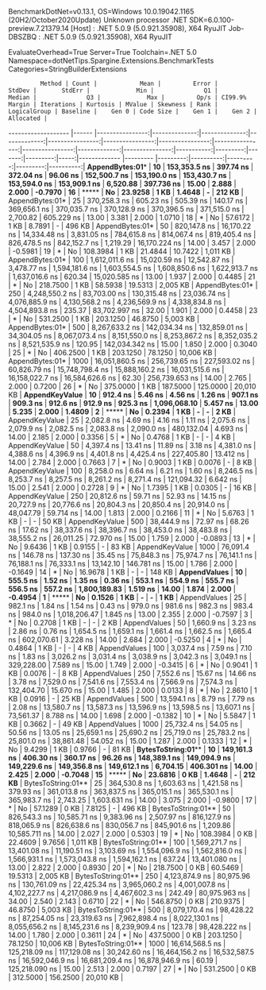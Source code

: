 
BenchmarkDotNet=v0.13.1, OS=Windows 10.0.19042.1165 (20H2/October2020Update)
Unknown processor
.NET SDK=6.0.100-preview.7.21379.14
  [Host]     : .NET 5.0.9 (5.0.921.35908), X64 RyuJIT
  Job-DBSZBQ : .NET 5.0.9 (5.0.921.35908), X64 RyuJIT

EvaluateOverhead=True  Server=True  Toolchain=.NET 5.0  
Namespace=dotNetTips.Spargine.Extensions.BenchmarkTests  Categories=StringBuilderExtensions  

             Method | Count |            Mean |         Error |        StdDev |       StdErr |             Min |              Q1 |          Median |              Q3 |             Max |         Op/s | CI99.9% Margin | Iterations | Kurtosis | MValue | Skewness | Rank | LogicalGroup | Baseline |    Gen 0 | Code Size |    Gen 1 |    Gen 2 | Allocated |
------------------- |------ |----------------:|--------------:|--------------:|-------------:|----------------:|----------------:|----------------:|----------------:|----------------:|-------------:|---------------:|-----------:|---------:|-------:|---------:|-----:|------------- |--------- |---------:|----------:|---------:|---------:|----------:|
    **AppendBytes:01*** |    **10** |    **153,353.5 ns** |     **397.74 ns** |     **372.04 ns** |     **96.06 ns** |    **152,500.7 ns** |    **153,190.0 ns** |    **153,430.7 ns** |    **153,594.0 ns** |    **153,909.1 ns** |     **6,520.88** |     **397.736 ns** |      **15.00** |    **2.888** |  **2.000** |  **-0.7970** |   **16** |            ***** |       **No** |  **23.9258** |      **1 KB** |   **1.4648** |        **-** |    **212 KB** |
    AppendBytes:01* |    25 |    370,258.3 ns |     605.23 ns |     505.39 ns |    140.17 ns |    369,656.1 ns |    370,035.7 ns |    370,128.9 ns |    370,396.5 ns |    371,515.0 ns |     2,700.82 |     605.229 ns |      13.00 |    3.381 |  2.000 |   1.0710 |   18 |            * |       No |  57.6172 |      1 KB |   8.7891 |        - |    496 KB |
    AppendBytes:01* |    50 |    820,147.8 ns |  16,170.22 ns |  14,334.48 ns |  3,831.05 ns |    784,615.8 ns |    814,067.4 ns |    819,405.4 ns |    826,478.5 ns |    842,152.7 ns |     1,219.29 |  16,170.224 ns |      14.00 |    3.457 |  2.000 |  -0.5981 |   19 |            * |       No | 108.3984 |      1 KB |  21.4844 |  10.7422 |  1,011 KB |
    AppendBytes:01* |   100 |  1,612,011.6 ns |  15,020.59 ns |  12,542.87 ns |  3,478.77 ns |  1,594,181.6 ns |  1,603,554.5 ns |  1,608,850.6 ns |  1,622,913.7 ns |  1,637,016.6 ns |       620.34 |  15,020.585 ns |      13.00 |    1.937 |  2.000 |   0.4485 |   21 |            * |       No | 218.7500 |      1 KB |  58.5938 |  19.5313 |  2,005 KB |
    AppendBytes:01* |   250 |  4,248,550.2 ns |  83,703.00 ns | 130,315.48 ns | 23,036.74 ns |  4,076,885.9 ns |  4,130,568.2 ns |  4,236,569.9 ns |  4,338,834.8 ns |  4,504,893.8 ns |       235.37 |  83,702.997 ns |      32.00 |    1.901 |  2.000 |   0.4458 |   23 |            * |       No | 531.2500 |      1 KB | 203.1250 |  46.8750 |  5,003 KB |
    AppendBytes:01* |   500 |  8,267,633.2 ns | 142,034.34 ns | 132,859.01 ns | 34,304.05 ns |  8,067,073.4 ns |  8,151,550.0 ns |  8,253,867.2 ns |  8,352,035.2 ns |  8,521,535.9 ns |       120.95 | 142,034.342 ns |      15.00 |    1.850 |  2.000 |   0.3040 |   25 |            * |       No | 406.2500 |      1 KB | 203.1250 |  78.1250 | 10,006 KB |
    AppendBytes:01* |  1000 | 16,051,860.5 ns | 256,739.65 ns | 227,593.02 ns | 60,826.79 ns | 15,748,798.4 ns | 15,888,160.2 ns | 16,031,515.6 ns | 16,158,022.7 ns | 16,584,626.6 ns |        62.30 | 256,739.653 ns |      14.00 |    2.765 |  2.000 |   0.7200 |   26 |            * |       No | 375.0000 |      1 KB | 187.5000 | 125.0000 | 20,010 KB |
     **AppendKeyValue** |    **10** |        **912.4 ns** |       **5.46 ns** |       **4.56 ns** |      **1.26 ns** |        **907.1 ns** |        **909.3 ns** |        **912.6 ns** |        **912.9 ns** |        **925.3 ns** | **1,096,068.10** |       **5.457 ns** |      **13.00** |    **5.235** |  **2.000** |   **1.4809** |    **2** |            ***** |       **No** |   **0.2394** |      **1 KB** |        **-** |        **-** |      **2 KB** |
     AppendKeyValue |    25 |      2,082.8 ns |       4.69 ns |       4.16 ns |      1.11 ns |      2,075.6 ns |      2,079.9 ns |      2,082.5 ns |      2,083.8 ns |      2,090.0 ns |   480,132.04 |       4.693 ns |      14.00 |    2.185 |  2.000 |   0.3356 |    5 |            * |       No |   0.4768 |      1 KB |        - |        - |      4 KB |
     AppendKeyValue |    50 |      4,397.4 ns |      13.41 ns |      11.89 ns |      3.18 ns |      4,381.0 ns |      4,388.6 ns |      4,396.9 ns |      4,401.8 ns |      4,425.4 ns |   227,405.80 |      13.412 ns |      14.00 |    2.784 |  2.000 |   0.7663 |    7 |            * |       No |   0.9003 |      1 KB |   0.0076 |        - |      8 KB |
     AppendKeyValue |   100 |      8,258.0 ns |       6.64 ns |       6.21 ns |      1.60 ns |      8,246.5 ns |      8,253.7 ns |      8,257.5 ns |      8,261.2 ns |      8,271.4 ns |   121,094.32 |       6.642 ns |      15.00 |    2.541 |  2.000 |   0.2728 |    9 |            * |       No |   1.7395 |      1 KB |   0.0305 |        - |     16 KB |
     AppendKeyValue |   250 |     20,812.6 ns |      59.71 ns |      52.93 ns |     14.15 ns |     20,727.9 ns |     20,776.6 ns |     20,804.3 ns |     20,850.4 ns |     20,914.0 ns |    48,047.79 |      59.714 ns |      14.00 |    1.813 |  2.000 |   0.2166 |   11 |            * |       No |   5.6763 |      1 KB |        - |        - |     50 KB |
     AppendKeyValue |   500 |     38,444.9 ns |      72.97 ns |      68.26 ns |     17.62 ns |     38,337.6 ns |     38,396.7 ns |     38,453.0 ns |     38,483.8 ns |     38,555.2 ns |    26,011.25 |      72.970 ns |      15.00 |    1.759 |  2.000 |  -0.0893 |   13 |            * |       No |   9.6436 |      1 KB |   0.9155 |        - |     83 KB |
     AppendKeyValue |  1000 |     76,091.4 ns |     146.78 ns |     137.30 ns |     35.45 ns |     75,848.3 ns |     75,974.7 ns |     76,141.1 ns |     76,188.1 ns |     76,333.1 ns |    13,142.10 |     146.781 ns |      15.00 |    1.786 |  2.000 |  -0.1649 |   14 |            * |       No |  16.9678 |      1 KB |        - |        - |    148 KB |
       **AppendValues** |    **10** |        **555.5 ns** |       **1.52 ns** |       **1.35 ns** |      **0.36 ns** |        **553.1 ns** |        **554.9 ns** |        **555.7 ns** |        **556.5 ns** |        **557.2 ns** | **1,800,189.83** |       **1.519 ns** |      **14.00** |    **1.874** |  **2.000** |  **-0.4954** |    **1** |            ***** |       **No** |   **0.1526** |      **1 KB** |        **-** |        **-** |      **1 KB** |
       AppendValues |    25 |        982.1 ns |       1.84 ns |       1.54 ns |      0.43 ns |        979.0 ns |        981.6 ns |        982.3 ns |        983.4 ns |        984.0 ns | 1,018,206.47 |       1.845 ns |      13.00 |    2.355 |  2.000 |  -0.7597 |    3 |            * |       No |   0.2708 |      1 KB |        - |        - |      2 KB |
       AppendValues |    50 |      1,660.9 ns |       3.23 ns |       2.86 ns |      0.76 ns |      1,654.5 ns |      1,659.1 ns |      1,661.4 ns |      1,662.5 ns |      1,665.4 ns |   602,070.61 |       3.228 ns |      14.00 |    2.684 |  2.000 |  -0.5250 |    4 |            * |       No |   0.4864 |      1 KB |        - |        - |      4 KB |
       AppendValues |   100 |      3,037.4 ns |       7.59 ns |       7.10 ns |      1.83 ns |      3,026.2 ns |      3,031.4 ns |      3,038.9 ns |      3,042.3 ns |      3,049.1 ns |   329,228.00 |       7.589 ns |      15.00 |    1.749 |  2.000 |  -0.3415 |    6 |            * |       No |   0.9041 |      1 KB |   0.0076 |        - |      8 KB |
       AppendValues |   250 |      7,552.6 ns |      15.67 ns |      14.66 ns |      3.78 ns |      7,529.0 ns |      7,541.6 ns |      7,553.4 ns |      7,566.9 ns |      7,574.3 ns |   132,404.70 |      15.670 ns |      15.00 |    1.485 |  2.000 |   0.0133 |    8 |            * |       No |   2.8610 |      1 KB |   0.0916 |        - |     25 KB |
       AppendValues |   500 |     13,594.1 ns |       8.79 ns |       7.79 ns |      2.08 ns |     13,580.7 ns |     13,587.3 ns |     13,596.9 ns |     13,598.5 ns |     13,607.1 ns |    73,561.37 |       8.788 ns |      14.00 |    1.698 |  2.000 |  -0.1382 |   10 |            * |       No |   5.5847 |      1 KB |   0.3662 |        - |     49 KB |
       AppendValues |  1000 |     25,732.4 ns |      54.05 ns |      50.56 ns |     13.05 ns |     25,659.1 ns |     25,690.2 ns |     25,719.0 ns |     25,783.2 ns |     25,801.0 ns |    38,861.48 |      54.052 ns |      15.00 |    1.287 |  2.000 |   0.1333 |   12 |            * |       No |   9.4299 |      1 KB |   0.9766 |        - |     81 KB |
 **BytesToString:01**** |    **10** |    **149,161.3 ns** |     **406.30 ns** |     **360.17 ns** |     **96.26 ns** |    **148,389.1 ns** |    **149,094.9 ns** |    **149,229.6 ns** |    **149,356.8 ns** |    **149,612.1 ns** |     **6,704.15** |     **406.301 ns** |      **14.00** |    **2.425** |  **2.000** |  **-0.7048** |   **15** |            ***** |       **No** |  **23.6816** |      **0 KB** |   **1.4648** |        **-** |    **212 KB** |
 BytesToString:01** |    25 |    364,530.8 ns |   1,603.63 ns |   1,421.58 ns |    379.93 ns |    361,013.8 ns |    363,837.5 ns |    365,015.1 ns |    365,530.1 ns |    365,983.7 ns |     2,743.25 |   1,603.631 ns |      14.00 |    3.075 |  2.000 |  -0.9800 |   17 |            * |       No |  57.1289 |      0 KB |   7.8125 |        - |    496 KB |
 BytesToString:01** |    50 |    826,543.3 ns |  10,585.71 ns |   9,383.96 ns |  2,507.97 ns |    816,127.9 ns |    818,065.9 ns |    826,638.6 ns |    830,056.7 ns |    845,901.6 ns |     1,209.86 |  10,585.711 ns |      14.00 |    2.027 |  2.000 |   0.5303 |   19 |            * |       No | 108.3984 |      0 KB |  22.4609 |   9.7656 |  1,011 KB |
 BytesToString:01** |   100 |  1,569,271.7 ns |  13,401.08 ns |  11,190.51 ns |  3,103.69 ns |  1,554,096.9 ns |  1,562,816.0 ns |  1,566,931.1 ns |  1,573,043.8 ns |  1,594,162.1 ns |       637.24 |  13,401.080 ns |      13.00 |    2.822 |  2.000 |   0.8930 |   20 |            * |       No | 218.7500 |      0 KB |  60.5469 |  19.5313 |  2,005 KB |
 BytesToString:01** |   250 |  4,123,874.9 ns |  80,975.96 ns | 130,761.09 ns | 22,425.34 ns |  3,965,060.2 ns |  4,001,007.8 ns |  4,102,227.7 ns |  4,217,086.9 ns |  4,467,602.3 ns |       242.49 |  80,975.963 ns |      34.00 |    2.540 |  2.143 |   0.6710 |   22 |            * |       No | 546.8750 |      0 KB | 210.9375 |  46.8750 |  5,003 KB |
 BytesToString:01** |   500 |  8,079,170.4 ns |  98,428.22 ns |  87,254.05 ns | 23,319.63 ns |  7,962,898.4 ns |  8,022,130.1 ns |  8,055,656.2 ns |  8,145,231.6 ns |  8,239,909.4 ns |       123.78 |  98,428.222 ns |      14.00 |    1.780 |  2.000 |   0.3611 |   24 |            * |       No | 437.5000 |      0 KB | 203.1250 |  78.1250 | 10,006 KB |
 BytesToString:01** |  1000 | 16,614,568.5 ns | 125,218.09 ns | 117,129.08 ns | 30,242.60 ns | 16,464,156.2 ns | 16,532,587.5 ns | 16,592,046.9 ns | 16,681,209.4 ns | 16,878,946.9 ns |        60.19 | 125,218.090 ns |      15.00 |    2.513 |  2.000 |   0.7197 |   27 |            * |       No | 531.2500 |      0 KB | 312.5000 | 156.2500 | 20,010 KB |
